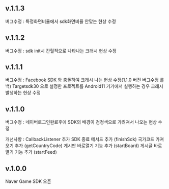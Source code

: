 v.1.1.3
-------------
버그수정 :
 특정화면비율에서 sdk화면비율 안맞는 현상 수정




v.1.1.2
-------------
버그수정 :
 sdk init시 간헐적으로 나타나는 크래시 현상 수정




v.1.1.1
-------------
버그수정 : 
 Facebook SDK 와 충돌하여 크래시 나는 현상 수정(1.1.0 버전 버그수정 롤백)
 Targetsdk30 으로 설정한 프로젝트를 Android11 기기에서 실행하는 경우 크래시 발생하는 현상 수정




v.1.1.0
-------------
버그수정 : 
 네이버로그인완료후에 SDK의 배경이 검정색으로 가려져서 나오는 현상 수정
 
개선사항 :
 CallbackListener 추가
 SDK 종료 메서드 추가 (finishSdk)
 국가코드 가져오기 추가 (getCountryCode)
 게시판 바로열기 기능 추가 (startBoard)
 게시글 바로열기 기능 추가 (startFeed)




v.1.0.0
-------------
 Naver Game SDK 오픈



